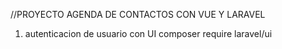 //PROYECTO AGENDA DE CONTACTOS CON VUE Y LARAVEL

1. autenticacion de usuario con UI
    composer require laravel/ui